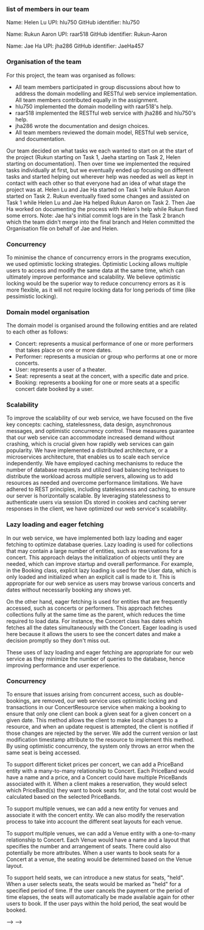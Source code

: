 <!-- Document some design choices and the organisation of your team:
Create a document named Organisation.md containing the following details: -->

### list of members in our team
Name: Helen Lu 
UPI: hlu750 
GitHub identifier: hlu750 

Name: Rukun Aaron 
UPI: raar518 
GitHub identifier: Rukun-Aaron 

Name: Jae Ha 
UPI: jha286 
GitHub identifier: JaeHa457 

<!-- Summary of what each team member did and how the team was organised. For example, the team may discuss the domain model together but only one person implements. This will mean we might only see commits from that person, and wonder if the other members were involved. A short explanation in Organisation.md will help this. It could be a couple of sentences for each member or a simple All members participated about the same for everything (in which case the logs should reflect this). -->

### Organisation of the team
For this project, the team was organised as follows:
- All team members participated in group discussions about how to address the domain modelling and RESTful web service implementation. All team members contributed equally in the assignment.
- hlu750 implemented the domain modelling with raar518's help.
- raar518 implemented the RESTful web service with jha286 and hlu750's help.
- jha286 wrote the documentation and design choices.
- All team members reviewed the domain model, RESTful web service, and documentation.

Our team decided on what tasks we each wanted to start on at the start of the project (Rukun starting on Task 1, Jaeha starting on Task 2, Helen starting on documentation). Then over time we implemented the required tasks individually at first, but we eventually ended up focusing on different tasks and started helping out wherever help was needed as well as kept in contact with each other so that everyone had an idea of what stage the project was at. Helen Lu and Jae Ha started on Task 1 while Rukun Aaron started on Task 2. Rukun eventually fixed some changes and assisted on Task 1 while Helen Lu and Jae Ha helped Rukun Aaron on Task 2. Then Jae Ha worked on documenting the process with Helen's help while Rukun fixed some errors. 
Note: Jae ha's initial commit logs are in the Task 2 branch which the team didn't merge into the final branch and Helen committed the Organisation file on behalf of Jae and Helen.

### Concurrency
<!-- Short description of the strategy used to minimise the chance of concurrency errors in program execution (2-3 sentences) -->
To minimise the chance of concurrency errors in the programs execution, we used optimistic locking strategies. Optimistic Locking allows multiple users to access and modify the same data at the same time, which can ultimately improve performance and scalability. We believe optimistic locking would be the superior way to reduce concurrency errors as it is more flexible, as it will not require locking data for long periods of time (like pessimistic locking).

<!-- Short description of how the domain model is organised (2-3 sentences) -->
### Domain model organisation
The domain model is organised around the following entities and are related to each other as follows:
- Concert: represents a musical performance of one or more performers that takes place on one or more dates.
- Performer: represents a musician or group who performs at one or more concerts.
- User: represents a user of a theater.
- Seat: represents a seat at the concert, with a specific date and price.
- Booking: represents a booking for one or more seats at a specific concert date booked by a user.

<!-- Points to consider -->
<!-- To check your understanding of the various concepts used in this project, you should consider the following: -->

### Scalability
<!-- How have you made an effort to improve the scalability of your web service? -->
To improve the scalability of our web service, we have focused on the five key concepts: caching, statelessness, data design, asynchronous messages, and optimistic concurrency control. These measures guarantee that our web service can accommodate increased demand without crashing, which is crucial given how rapidly web services can gain popularity. We have implemented a distributed architecture, or a microservices architecture, that enables us to scale each service independently. We have employed caching mechanisms to reduce the number of database requests and utilized load balancing techniques to distribute the workload across multiple servers, allowing us to add resources as needed and overcome performance limitations. We have adhered to REST principles, including statelessness and caching, to ensure our server is horizontally scalable. By leveraging statelessness to authenticate users via session IDs stored in cookies and caching server responses in the client, we have optimized our web service's scalability.

### Lazy loading and eager fetching
<!-- What (implicit and explicit) uses of lazy loading and eager fetching are used within your web service. Why those uses are appropriate in the context of this web service? -->
In our web service, we have implemented both lazy loading and eager fetching to optimize database queries. Lazy loading is used for collections that may contain a large number of entities, such as reservations for a concert. This approach delays the initialization of objects until they are needed, which can improve startup and overall performance. For example, in the Booking class, explicit lazy loading is used for the User data, which is only loaded and initialized when an explicit call is made to it. This is appropriate for our web service as users may browse various concerts and dates without necessarily booking any shows yet.

On the other hand, eager fetching is used for entities that are frequently accessed, such as concerts or performers. This approach fetches collections fully at the same time as the parent, which reduces the time required to load data. For instance, the Concert class has dates which fetches all the dates simultaneously with the Concert. Eager loading is used here because it allows the users to see the concert dates and make a decision promptly so they don't miss out. 

These uses of lazy loading and eager fetching are appropriate for our web service as they minimize the number of queries to the database, hence improving performance and user experience.

### Concurrency
<!-- How have you made an effort to remove the possibility of issues arising from concurrent access, such as double-bookings? -->
To ensure that issues arising from concurrent access, such as double-bookings, are removed, our web service uses optimistic locking and transactions in our ConcertResource service when making a booking to ensure that only one client can book a given seat for a given concert on a given date. This method allows the client to make local changes to a resource, and when an update request is attempted, the client is notified if those changes are rejected by the server. We add the current version or last modification timestamp attribute to the resource to implement this method. By using optimistic concurrency, the system only throws an error when the same seat is being accessed.

<!-- How would you extend your web service to add support for the following new features?: -->

<!-- Support for different ticket prices per concert (currently ticket prices are identical for each concert) -->
To support different ticket prices per concert, we can add a PriceBand entity with a many-to-many relationship to Concert. Each PriceBand would have a name and a price, and a Concert could have multiple PriceBands associated with it. When a client makes a reservation, they would select which PriceBand(s) they want to book seats for, and the total cost would be calculated based on the selected PriceBands.

<!-- Support for multiple venues (currently all concerts are assumed to be at the same venue with an identical seat layout) -->
To support multiple venues, we can add a new entity for venues and associate it with the concert entity. We can also modify the reservation process to take into account the different seat layouts for each venue.

To support multiple venues, we can add a Venue entity with a one-to-many relationship to Concert. Each Venue would have a name and a layout that specifies the number and arrangement of seats. There could also potentially be more attributes. When a user wants to book seats for a Concert at a venue, the seating would be determined based on the Venue layout.

<!-- Support for "held" seats (where, after a user selects their seats, they are reserved for a period of time to allow the user time to pay. If the user cancels payment, or the time period elapses, the seats are automatically released, able to be booked again by other users). -->
To support held seats, we can introduce a new status for seats, "held". When a user selects seats, the seats would be marked as "held" for a specified period of time. If the user cancels the payment or the period of time elapses, the seats will automatically be made available again for other users to book. If the user pays within the hold period, the seat would be booked.

<!-- Important Note: Recording the above information as well as your overall project development experience will help in completing the Assignment 1 tasks too. Assignment 1 will be released in the second half of the course. --> --> -->